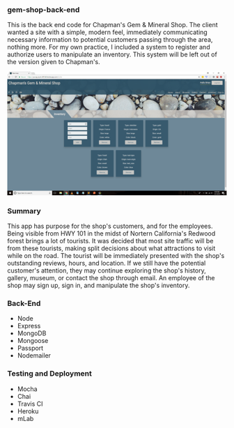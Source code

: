 ### gem-shop-back-end
This is the back end code for Chapman's Gem & Mineral Shop. The client wanted a site with a simple, modern feel, 
immediately communicating necessary information to potential customers passing through the area, nothing more. 
For my own practice, I included a system to register and authorize users to manipulate an inventory. This system
will be left out of the version given to Chapman's.
 
![image](https://github.com/BriNew/gem-shop-backend/blob/master/gem_shop_inv.png)

### Summary
This app has purpose for the shop's customers, and for the employees. Being visible from HWY 101 in the midst of 
Nortern California's Redwood forest brings a lot of tourists. It was decided that most site traffic will be from 
these tourists, making split decisions about what attractions to visit while on the road. The tourist will be
immediately presented with the shop's outstanding reviews, hours, and location. If we still have the potential
customer's attention, they may continue exploring the shop's history, gallery, museum, or contact the shop through
email. An employee of the shop may sign up, sign in, and manipulate the shop's inventory.

### Back-End
 - Node
 - Express
 - MongoDB
 - Mongoose 
 - Passport
 - Nodemailer

### Testing and Deployment
 - Mocha
 - Chai
 - Travis CI
 - Heroku
 - mLab
